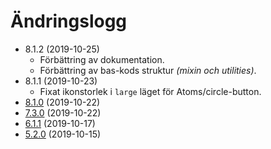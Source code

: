 # Ändringslogg
* 8.1.2 (2019-10-25)
    * Förbättring av dokumentation.
    * Förbättring av bas-kods struktur _(mixin och utilities)_.
* 8.1.1 (2019-10-23)
    * Fixat ikonstorlek i `large` läget för Atoms/circle-button.
* [8.1.0](/changelog/changelog.2019.10d.md) (2019-10-22)
* [7.3.0](/changelog/changelog.2019.10c.md) (2019-10-22)
* [6.1.1](/changelog/changelog.2019.10b.md) (2019-10-17)
* [5.2.0](/changelog/changelog.2019.10a.md) (2019-10-15)